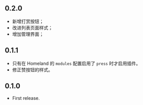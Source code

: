 0.2.0
-----

- 新增打赏按钮；
- 改进列表页面样式；
- 增加管理界面；

0.1.1
-----

- 只有在 Homeland 的 `modules` 配置启用了 `press` 时才启用插件。
- 修正赞按钮的样式。

0.1.0
-----

- First release.
